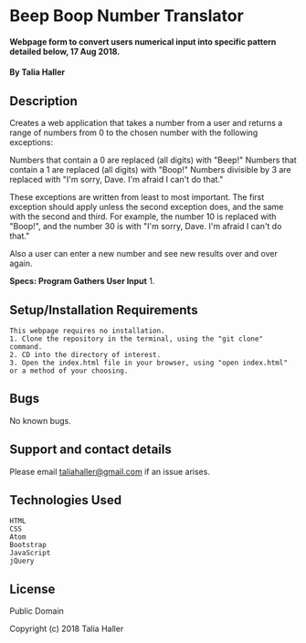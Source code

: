 # Beep Boop Number Translator

#### Webpage form to convert users numerical input into specific pattern detailed below, 17 Aug 2018.
#### By Talia Haller

## Description

Creates a web application that takes a number from a user and returns a range of numbers from 0 to the chosen number with the following exceptions:

Numbers that contain a 0 are replaced (all digits) with "Beep!"
Numbers that contain a 1 are replaced (all digits) with "Boop!"
Numbers divisible by 3 are replaced with "I'm sorry, Dave. I'm afraid I can't do that."

These exceptions are written from least to most important. The first exception should apply unless the second exception does, and the same with the second and third. For example, the number 10 is replaced with "Boop!", and the number 30 is with "I'm sorry, Dave. I'm afraid I can't do that."

Also a user can enter a new number and see new results over and over again.

**Specs: Program Gathers User Input**
1. 


## Setup/Installation Requirements

    This webpage requires no installation.
    1. Clone the repository in the terminal, using the "git clone" command.
    2. CD into the directory of interest.
    3. Open the index.html file in your browser, using "open index.html" or a method of your choosing.

## Bugs

No known bugs.

## Support and contact details

Please email taliahaller@gmail.com if an issue arises.

## Technologies Used

    HTML
    CSS
    Atom
    Bootstrap
    JavaScript
    jQuery

## License

Public Domain

Copyright (c) 2018 Talia Haller
